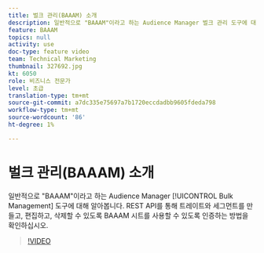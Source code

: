 ```yaml
---
title: 벌크 관리(BAAAM) 소개
description: 일반적으로 "BAAAM"이라고 하는 Audience Manager 벌크 관리 도구에 대해 알아봅니다. REST API를 통해 트레이트와 세그먼트를 만들고, 편집하고, 삭제할 수 있도록 BAAAM 시트를 사용할 수 있도록 인증하는 방법을 확인하십시오.
feature: BAAAM
topics: null
activity: use
doc-type: feature video
team: Technical Marketing
thumbnail: 327692.jpg
kt: 6050
role: 비즈니스 전문가
level: 초급
translation-type: tm+mt
source-git-commit: a7dc335e75697a7b1720eccdadbb9605fdeda798
workflow-type: tm+mt
source-wordcount: '86'
ht-degree: 1%

---
```



# 벌크 관리(BAAAM) 소개

일반적으로 &quot;BAAAM&quot;이라고 하는 Audience Manager [!UICONTROL Bulk Management] 도구에 대해 알아봅니다. REST API를 통해 트레이트와 세그먼트를 만들고, 편집하고, 삭제할 수 있도록 BAAAM 시트를 사용할 수 있도록 인증하는 방법을 확인하십시오.

>[!VIDEO](https://video.tv.adobe.com/v/327692/?quality=12&learn=on)

